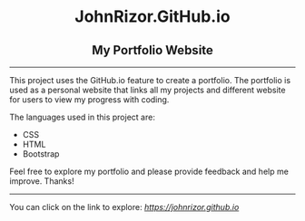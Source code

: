 <h1 align="center">JohnRizor.GitHub.io</h1>
<h2 align="center">My Portfolio Website</h2>

______

This project uses the GitHub.io feature to create a portfolio. The portfolio is used as a personal website that links all my projects and different website for users to view my progress with coding. 

The languages used in this project are:
- CSS
- HTML
- Bootstrap 

Feel free to explore my portfolio and please provide feedback and help me improve. Thanks!

______

You can click on the link to explore:
*https://johnrizor.github.io*
